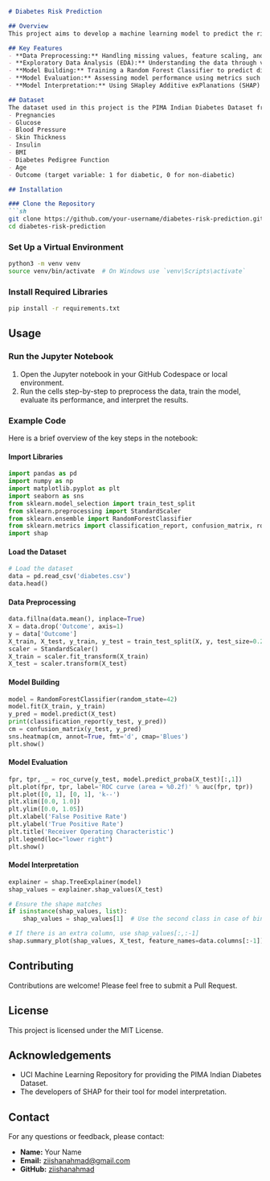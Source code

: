 
```markdown
# Diabetes Risk Prediction

## Overview
This project aims to develop a machine learning model to predict the risk of diabetes in patients based on various health metrics and demographic data. Early prediction of diabetes can help in preventive care and timely intervention, potentially reducing the overall burden of the disease.

## Key Features
- **Data Preprocessing:** Handling missing values, feature scaling, and splitting the dataset into training and testing sets.
- **Exploratory Data Analysis (EDA):** Understanding the data through visualizations and summary statistics.
- **Model Building:** Training a Random Forest Classifier to predict diabetes risk.
- **Model Evaluation:** Assessing model performance using metrics such as accuracy, precision, recall, F1 score, and ROC-AUC.
- **Model Interpretation:** Using SHapley Additive exPlanations (SHAP) to interpret the model and understand feature importance.

## Dataset
The dataset used in this project is the PIMA Indian Diabetes Dataset from the UCI Machine Learning Repository. It includes features such as:
- Pregnancies
- Glucose
- Blood Pressure
- Skin Thickness
- Insulin
- BMI
- Diabetes Pedigree Function
- Age
- Outcome (target variable: 1 for diabetic, 0 for non-diabetic)

## Installation

### Clone the Repository
```sh
git clone https://github.com/your-username/diabetes-risk-prediction.git
cd diabetes-risk-prediction
```

### Set Up a Virtual Environment
```sh
python3 -m venv venv
source venv/bin/activate  # On Windows use `venv\Scripts\activate`
```

### Install Required Libraries
```sh
pip install -r requirements.txt
```

## Usage

### Run the Jupyter Notebook
1. Open the Jupyter notebook in your GitHub Codespace or local environment.
2. Run the cells step-by-step to preprocess the data, train the model, evaluate its performance, and interpret the results.

### Example Code
Here is a brief overview of the key steps in the notebook:

#### Import Libraries
```python
import pandas as pd
import numpy as np
import matplotlib.pyplot as plt
import seaborn as sns
from sklearn.model_selection import train_test_split
from sklearn.preprocessing import StandardScaler
from sklearn.ensemble import RandomForestClassifier
from sklearn.metrics import classification_report, confusion_matrix, roc_curve, auc
import shap
```

#### Load the Dataset
```python
# Load the dataset
data = pd.read_csv('diabetes.csv')
data.head()
```

#### Data Preprocessing
```python
data.fillna(data.mean(), inplace=True)
X = data.drop('Outcome', axis=1)
y = data['Outcome']
X_train, X_test, y_train, y_test = train_test_split(X, y, test_size=0.2, random_state=42)
scaler = StandardScaler()
X_train = scaler.fit_transform(X_train)
X_test = scaler.transform(X_test)
```

#### Model Building
```python
model = RandomForestClassifier(random_state=42)
model.fit(X_train, y_train)
y_pred = model.predict(X_test)
print(classification_report(y_test, y_pred))
cm = confusion_matrix(y_test, y_pred)
sns.heatmap(cm, annot=True, fmt='d', cmap='Blues')
plt.show()
```

#### Model Evaluation
```python
fpr, tpr, _ = roc_curve(y_test, model.predict_proba(X_test)[:,1])
plt.plot(fpr, tpr, label='ROC curve (area = %0.2f)' % auc(fpr, tpr))
plt.plot([0, 1], [0, 1], 'k--')
plt.xlim([0.0, 1.0])
plt.ylim([0.0, 1.05])
plt.xlabel('False Positive Rate')
plt.ylabel('True Positive Rate')
plt.title('Receiver Operating Characteristic')
plt.legend(loc="lower right")
plt.show()
```

#### Model Interpretation
```python
explainer = shap.TreeExplainer(model)
shap_values = explainer.shap_values(X_test)

# Ensure the shape matches
if isinstance(shap_values, list):
    shap_values = shap_values[1]  # Use the second class in case of binary classification

# If there is an extra column, use shap_values[:,:-1]
shap.summary_plot(shap_values, X_test, feature_names=data.columns[:-1])
```

## Contributing
Contributions are welcome! Please feel free to submit a Pull Request.

## License
This project is licensed under the MIT License.

## Acknowledgements
- UCI Machine Learning Repository for providing the PIMA Indian Diabetes Dataset.
- The developers of SHAP for their tool for model interpretation.

## Contact
For any questions or feedback, please contact:
- **Name:** Your Name
- **Email:** ziishanahmad@gmail.com
- **GitHub:** [ziishanahmad](https://github.com/ziishanahmad)
```
